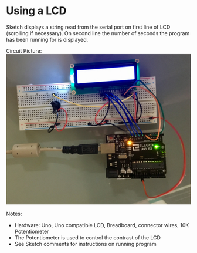 # Using a LCD  

Sketch displays a string read from the serial port on first line of LCD (scrolling if necessary). On second line the number of seconds the program has been running for is displayed.

Circuit Picture:
  ![LCD Display](../circuits/lcd_circuit.jpg)

Notes:

- Hardware: Uno, Uno compatible LCD, Breadboard, connector wires, 10K Potentiometer
- The Potentiometer is used to control the contrast of the LCD
- See Sketch comments for instructions on running program